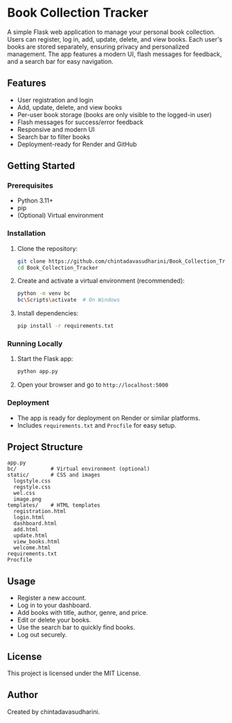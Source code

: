 # Book Collection Tracker

A simple Flask web application to manage your personal book collection. Users can register, log in, add, update, delete, and view books. Each user's books are stored separately, ensuring privacy and personalized management. The app features a modern UI, flash messages for feedback, and a search bar for easy navigation.

## Features
- User registration and login
- Add, update, delete, and view books
- Per-user book storage (books are only visible to the logged-in user)
- Flash messages for success/error feedback
- Responsive and modern UI
- Search bar to filter books
- Deployment-ready for Render and GitHub

## Getting Started

### Prerequisites
- Python 3.11+
- pip
- (Optional) Virtual environment

### Installation
1. Clone the repository:
   ```sh
   git clone https://github.com/chintadavasudharini/Book_Collection_Tracker.git
   cd Book_Collection_Tracker
   ```
2. Create and activate a virtual environment (recommended):
   ```sh
   python -m venv bc
   bc\Scripts\activate  # On Windows
   ```
3. Install dependencies:
   ```sh
   pip install -r requirements.txt
   ```

### Running Locally
1. Start the Flask app:
   ```sh
   python app.py
   ```
2. Open your browser and go to `http://localhost:5000`

### Deployment
- The app is ready for deployment on Render or similar platforms.
- Includes `requirements.txt` and `Procfile` for easy setup.

## Project Structure
```
app.py
bc/           # Virtual environment (optional)
static/       # CSS and images
  logstyle.css
  regstyle.css
  wel.css
  image.png
templates/    # HTML templates
  registration.html
  login.html
  dashboard.html
  add.html
  update.html
  view_books.html
  welcome.html
requirements.txt
Procfile
```

## Usage
- Register a new account.
- Log in to your dashboard.
- Add books with title, author, genre, and price.
- Edit or delete your books.
- Use the search bar to quickly find books.
- Log out securely.

## License
This project is licensed under the MIT License.

## Author
Created by chintadavasudharini.
